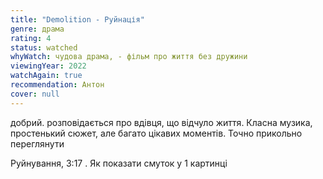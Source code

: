 ```yaml
---
title: "Demolition - Руйнація"
genre: драма
rating: 4
status: watched
whyWatch: чудова драма, - фільм про життя без дружини
viewingYear: 2022
watchAgain: true
recommendation: Антон
cover: null
---
```

добрий. розповідається про вдівця, що відчуло життя. Класна музика, простенький сюжет, але багато цікавих моментів. Точно прикольно переглянути

Руйнування, 3:17 . Як показати смуток у 1 картинці